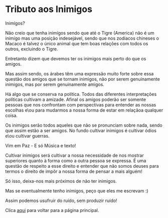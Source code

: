# Tributo aos Inimigos

Inimígos?

Não creio que tenha inimígos sendo que até o Tigre (America) não é um inimígo mas uma posição indesejável, sendo que nos zodiacos chineses o Macaco é talvez o único animal que tem boas relações com todos os outros, excluindo o Tigre.

Entretanto dizem que devemos ter os inimigos mais perto do que os amigos.

Mas assim sendo, os árabes têm uma expressão muito forte sobre essa questão dos amigos que se tornam inimigos, não por serem genuinamente inimigos, mas por serem genuinamente amigos.

Há algo que se conserva na política. Todos das diferentes interpretações políticas cultivam a amizade. Afinal os amigos poderão ser somente pessoas que nos confrontam com perspectivas para entender as nossas escolhas e\ou para mudarmos a nossa forma de estar em relaçãoa qualquer coisa.

Os inimigos serão todos aqueles que não se pronunciam sobre nada, sendo que assim estão a ser amigos.
No fundo cultivar inimigos é cultivar ódios e\ou cultivar guerras.

Vim em Paz - E só Música e texto!

Cultivar inimigos será cultivar a nossa necessidade de nos mostrar superiores quanto à forma como a outra pessoa se expressa. 
É uma questão de respeito a esse direito e entender que não somos deuses para termos o direito de impôr a nossa forma de pensar a mais alguém!

Só isso, deixa-nos mais próximos de não ter inimigos.

Mas se eventualmente tenho inimigos, peço que eles me escrevam :)

Assim podemos usufruir do ruído, sem produzir ruído!

Clica [aqui](../README.md) para voltar para a página principal.
